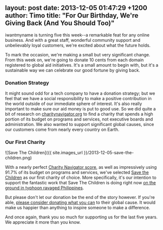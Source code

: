 layout: post
date: 2013-12-05 01:47:29 +1200
author: Timo
title: "For Our Birthday, We're Giving Back (And You Should Too)"
----

<!-- excerpt -->

iwantmyname is turning five this week--a remarkable feat for any online business. And with a great staff, wonderful community support and unbelievably loyal customers, we're excited about what the future holds.

To mark the occasion, we're making a small but very significant change. From this week on, we're going to donate 10 cents from each domain registered to global aid initiatives. It's a small amount to begin with, but it's a sustainable way we can celebrate our good fortune by giving back. 

<!-- /excerpt -->

### Donation Strategy

It might sound odd for a tech company to have a donation strategy; but we feel that we have a social responsibility to make a positive contribution in the world outside of our immediate sphere of interest. It's also really important to make sure our aid money is put to good use. So we did quite a bit of research on [charitynavigator.org](http://charitynavigator.org) to find a charity that spends a high portion of its budget on programs and services, not executive boards and administration. We also wanted to support significant global causes, since our customers come from nearly every country on Earth. 

### Our First Charity

![Save The Children]({{ site.images_url }}/2013-12-05-save-the-children.png)

With a nearly perfect [Charity Navigator score](http://www.charitynavigator.org/index.cfm?bay=search.summary&orgid=4438), as well as impressively using 91.7% of its budget on programs and services, we've selected [Save the Children](http://www.savethechildren.org) as our first charity of choice. More specifically, it's our intention to support the fantastic work that Save The Children is doing right now [on the ground in typhoon ravaged Philippines](http://www.savethechildren.org/site/c.8rKLIXMGIpI4E/b.6150549/).

But please don't let our donation be the end of the story however. If you're able, [please consider donating what you can](https://secure.savethechildren.org/site/c.8rKLIXMGIpI4E/b.8855857/k.E53D/Donate_to_the_Typhoon_Haiyan_Childrens_Relief_Fund/apps/ka/sd/donor.asp) to their global cause. It would make us happier than anything to inspire someone to make a difference.

And once again, thank you so much for supporting us for the last five years. We appreciate it more than you know.
